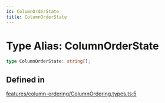 ```yaml
---
id: ColumnOrderState
title: ColumnOrderState
---
```


# Type Alias: ColumnOrderState

```ts
type ColumnOrderState: string[];
```

## Defined in

[features/column-ordering/ColumnOrdering.types.ts:5](https://github.com/TanStack/table/blob/main/packages/table-core/src/features/column-ordering/ColumnOrdering.types.ts#L5)
